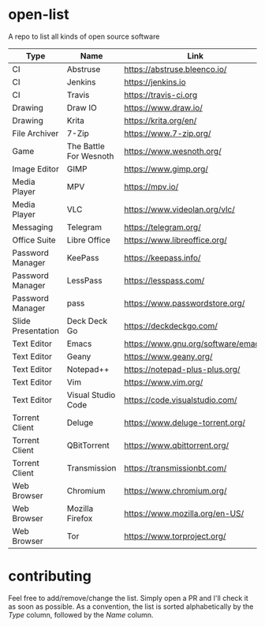 # open-list
A repo to list all kinds of open source software

| Type | Name | Link |
| ------------- | ------------- | ----- |
| CI | Abstruse | https://abstruse.bleenco.io/ |
| CI | Jenkins | https://jenkins.io |
| CI | Travis | https://travis-ci.org |
| Drawing | Draw IO |https://www.draw.io/ |
| Drawing | Krita | https://krita.org/en/ |
| File Archiver | 7-Zip | https://www.7-zip.org/ |
| Game | The Battle For Wesnoth | https://www.wesnoth.org/ |
| Image Editor | GIMP | https://www.gimp.org/ |
| Media Player | MPV | https://mpv.io/ |
| Media Player | VLC | https://www.videolan.org/vlc/ |
| Messaging | Telegram | https://telegram.org/ |
| Office Suite | Libre Office | https://www.libreoffice.org/ |
| Password Manager | KeePass | https://keepass.info/ |
| Password Manager | LessPass | https://lesspass.com/ |
| Password Manager | pass | https://www.passwordstore.org/ |
| Slide Presentation | Deck Deck Go | https://deckdeckgo.com/ |
| Text Editor | Emacs | https://www.gnu.org/software/emacs/ |
| Text Editor | Geany | https://www.geany.org/ |
| Text Editor | Notepad++ | https://notepad-plus-plus.org/ |
| Text Editor | Vim | https://www.vim.org/ |
| Text Editor | Visual Studio Code | https://code.visualstudio.com/ |
| Torrent Client | Deluge | https://www.deluge-torrent.org/ |
| Torrent Client | QBitTorrent | https://www.qbittorrent.org/ |
| Torrent Client | Transmission | https://transmissionbt.com/ |
| Web Browser | Chromium | https://www.chromium.org/ |
| Web Browser | Mozilla Firefox | https://www.mozilla.org/en-US/ |
| Web Browser | Tor | https://www.torproject.org/ |


# contributing
Feel free to add/remove/change the list. Simply open a PR and I'll check it as soon as possible. As a convention, the list is sorted alphabetically by the _Type_ column, followed by the _Name_ column.

